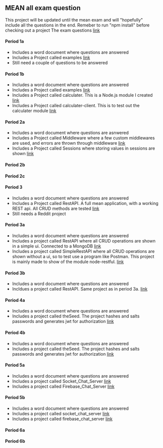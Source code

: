 ## MEAN all exam question
This project will be updated until the mean exam and will "hopefully" include all the questions in the end. Remeber to run "npm install" before checking out a project
The exam questions [link](https://fronter.com/cphbusiness/links/files.phtml/2126339921$296954025$/Arkiv/4.+semester/Elective+subjects+-+Valgfag+spring+2016/MEAN/Exam+Questions/ExamQuestionsAll.pdf)

#### Period 1a
- Includes a word document where questions are answered
- Includes a Project called examples [link](https://github.com/Ebski/MEAN/tree/master/Period1a/Examples)
- Still need a couple of questions to be answered

#### Period 1b
- Includes a word document where questions are answered
- Includes a Project called examples [link](https://github.com/Ebski/MEAN/tree/master/Period2b/examples)
- Includes a Project called calculater. This is a Node.js module I created [link](https://github.com/Ebski/MEAN/tree/master/Period2b/calculater)
- Includes a Project called calculater-client. This is to test out the calculater module [link](https://github.com/Ebski/MEAN/tree/master/Period2b/calculater-client)

#### Period 2a
- Includes a word document where questions are asnwered
- Includes a Project called Middleware where a few custom middlewares are used, and errors are thrown through middleware [link](https://github.com/Ebski/MEAN/tree/master/Period2a/Middleware)
- Includes a Project called Sessions where storing values in sessions are shown [link](https://github.com/Ebski/MEAN/tree/master/Period2a/Sessions)

#### Period 2b

#### Period 2c

#### Period 3
- Includes a word document where questions are answered
- Includes a Project called RestAPI. A full mean application, with a working REST api. All CRUD methods are tested [link](https://github.com/Ebski/MEAN/tree/master/Period3/RestAPI)
- Still needs a Reddit project

#### Period 3a
- Includes a word document where questions are answered
- Includes a project called RestAPI where all CRUD operations are shown in a simple ui. Connected to a MongoDB [link](https://github.com/Ebski/MEAN/tree/master/Period3a/RestAPI)
- Includes a project called SimpleRestAPI where all CRUD operations are shown without a ui, so to test use a program like Postman. This project is mainly made to show of the module node-restful. [link](https://github.com/Ebski/MEAN/tree/master/Period3a/SimpleRestfullAPI)

#### Period 3b
- Includes a word document where questions are answered
- Incldues a project called RestAPI. Same project as in period 3a. [link](https://github.com/Ebski/MEAN/tree/master/Period3b/RestAPI)

#### Period 4a
- Includes a word document where questions are answered
- Includes a project called theSeed. The project hashes and salts passwords and generates jwt for authorization [link](https://github.com/Ebski/MEAN/tree/master/Period4a/theSeed)

#### Period 4b
- Includes a word document where questions are answered
- Includes a project called theSeed. The project hashes and salts passwords and generates jwt for authorization [link](https://github.com/Ebski/MEAN/tree/master/Period4b/theSeed)

#### Period 5a
- Includes a word document where questions are answered
- Includes a project called Socket_Chat_Server [link](https://github.com/Ebski/MEAN/tree/master/Period5a/Sockets_Chat_Server)
- Includes a project called Firebase_Chat_Server [link](https://github.com/Ebski/MEAN/tree/master/Period5a/Firebase_Chat_Server)

#### Period 5b
- Includes a word document where questions are answered
- Includes a project called socket_chat_server [link](https://github.com/Ebski/MEAN/tree/master/Period5b/Sockets_Chat_Server)
- Includes a project called firebase_chat_server [link](https://github.com/Ebski/MEAN/tree/master/Period5b/Firebase_Chat_Server)

#### Period 6a

#### Period 6b
